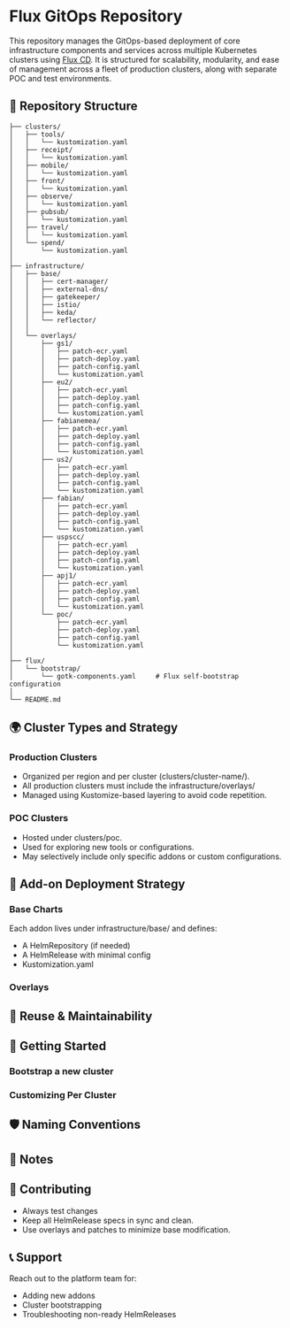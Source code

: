 # Flux GitOps Repository

This repository manages the GitOps-based deployment of core infrastructure components and services across multiple Kubernetes clusters using [Flux CD](https://fluxcd.io/). It is structured for scalability, modularity, and ease of management across a fleet of production clusters, along with separate POC and test environments.

## 📁 Repository Structure
```text
├── clusters/
│   ├── tools/
│   │   └── kustomization.yaml
│   ├── receipt/
│   │   └── kustomization.yaml
│   ├── mobile/
│   │   └── kustomization.yaml
│   ├── front/
│   │   └── kustomization.yaml
│   ├── observe/
│   │   └── kustomization.yaml
│   ├── pubsub/
│   │   └── kustomization.yaml
│   ├── travel/
│   │   └── kustomization.yaml
│   └── spend/
│       └── kustomization.yaml
│
├── infrastructure/
│   ├── base/
│   │   ├── cert-manager/
│   │   ├── external-dns/
│   │   ├── gatekeeper/
│   │   ├── istio/
│   │   ├── keda/
│   │   └── reflector/
│   │
│   └── overlays/
│       ├── gs1/
│       │   ├── patch-ecr.yaml
│       │   ├── patch-deploy.yaml
│       │   ├── patch-config.yaml
│       │   └── kustomization.yaml
│       ├── eu2/
│       │   ├── patch-ecr.yaml
│       │   ├── patch-deploy.yaml
│       │   ├── patch-config.yaml
│       │   └── kustomization.yaml
│       ├── fabianemea/
│       │   ├── patch-ecr.yaml
│       │   ├── patch-deploy.yaml
│       │   ├── patch-config.yaml
│       │   └── kustomization.yaml
│       ├── us2/
│       │   ├── patch-ecr.yaml
│       │   ├── patch-deploy.yaml
│       │   ├── patch-config.yaml
│       │   └── kustomization.yaml
│       ├── fabian/
│       │   ├── patch-ecr.yaml
│       │   ├── patch-deploy.yaml
│       │   ├── patch-config.yaml
│       │   └── kustomization.yaml
│       ├── uspscc/
│       │   ├── patch-ecr.yaml
│       │   ├── patch-deploy.yaml
│       │   ├── patch-config.yaml
│       │   └── kustomization.yaml
│       ├── apj1/
│       │   ├── patch-ecr.yaml
│       │   ├── patch-deploy.yaml
│       │   ├── patch-config.yaml
│       │   └── kustomization.yaml
│       └── poc/
│           ├── patch-ecr.yaml
│           ├── patch-deploy.yaml
│           ├── patch-config.yaml
│           └── kustomization.yaml
│
├── flux/
│   └── bootstrap/
│       └── gotk-components.yaml     # Flux self-bootstrap configuration
│
└── README.md
```

## 🌍 Cluster Types and Strategy
### Production Clusters
- Organized per region and per cluster (clusters/cluster-name/).
- All production clusters must include the infrastructure/overlays/<env>
- Managed using Kustomize-based layering to avoid code repetition.

### POC Clusters
- Hosted under clusters/poc.
- Used for exploring new tools or configurations.
- May selectively include only specific addons or custom configurations.

## 🧱 Add-on Deployment Strategy
### Base Charts
Each addon lives under infrastructure/base/ and defines:
- A HelmRepository (if needed)
- A HelmRelease with minimal config
- Kustomization.yaml

### Overlays

## 🔁 Reuse & Maintainability

## 🚀 Getting Started

### Bootstrap a new cluster

### Customizing Per Cluster

## 🛡️ Naming Conventions

## 📌 Notes

## 📣 Contributing
- Always test changes 
- Keep all HelmRelease specs in sync and clean.
- Use overlays and patches to minimize base modification.

## 📞 Support
Reach out to the platform team for:
- Adding new addons
- Cluster bootstrapping
- Troubleshooting non-ready HelmReleases